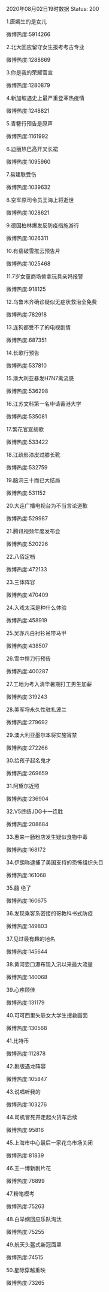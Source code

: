 2020年08月02日19时数据
Status: 200

1.唐嫣生的是女儿

微博热度:5914266

2.北大回应留守女生报考考古专业

微博热度:1288669

3.你是我的荣耀官宣

微博热度:1280879

4.新加坡遇史上最严重登革热疫情

微博热度:1248821

5.青簪行预告是原声

微博热度:1161992

6.迪丽热巴高开叉长裙

微博热度:1095960

7.易建联受伤

微博热度:1039632

8.空军原司令员王海上将逝世

微博热度:1028621

9.德国柏林爆发反防疫措施游行

微博热度:1026311

10.有翡破雪推云预告片

微博热度:1025468

11.7岁女童商场偷拿玩具亲妈报警

微博热度:918125

12.乌鲁木齐确诊疑似无症状救治全免费

微博热度:782918

13.连狗都受不了的电视剧情

微博热度:687351

14.长歌行预告

微博热度:537810

15.澳大利亚暴发H7N7禽流感

微博热度:536298

16.江苏文科第一名申请香港大学

微博热度:535081

17.繁花官宣胡歌

微博热度:533422

18.江疏影漆皮过膝长靴

微博热度:532759

19.脑洞三十而已大结局

微博热度:531152

20.大连广播电视台为不当言论道歉

微博热度:529987

21.腾讯视频年度发布会

微博热度:520226

22.八佰定档

微博热度:472133

23.三体阵容

微博热度:470409

24.入戏太深是种什么体验

微博热度:458919

25.吴亦凡白衬衫吊带马甲

微博热度:438507

26.雪中悍刀行预告

微博热度:400287

27.工地为考入清华暑期打工男生加薪

微博热度:319243

28.美军将永久性驻扎波兰

微博热度:279692

29.澳大利亚墨尔本将实施宵禁

微博热度:272266

30.给孩子起名鬼才

微博热度:269659

31.阿黛尔近照

微博热度:236904

32.V5终结JDG十一连胜

微博热度:208684

33.惠来一肠粉店发生疑似食物中毒

微博热度:168172

34.伊朗称逮捕了美国支持的恐怖组织头目

微博热度:161068

35.囍 绝了

微博热度:160675

36.发现乘客系密接的哥教科书式防疫

微博热度:149803

37.见过最有趣的地名

微博热度:145644

38.黄河壶口瀑布现入汛以来最大流量

微博热度:140068

39.心疼顾佳

微博热度:131179

40.可可西里失联女大学生搜救画面

微博热度:130568

41.比特币

微博热度:112878

42.剧版遇龙阵容

微博热度:105847

43.说唱听我的

微博热度:103276

44.司机冒死开走起火货车后续

微博热度:95816

45.上海市中心最后一家花鸟市场关闭

微博热度:81839

46.王一博新剧片花

微博热度:76899

47.粉笔模考

微博热度:75263

48.白举纲回应乐队淘汰

微博热度:75255

49.航天头盔式新冠面罩

微博热度:74515

50.星际穿越重映

微博热度:73265

